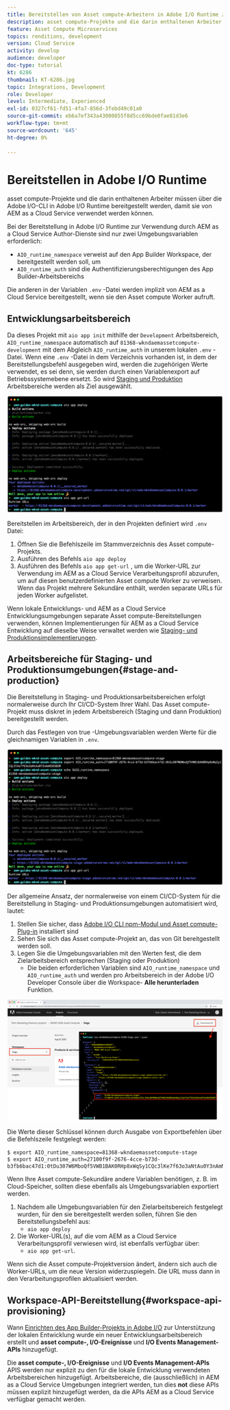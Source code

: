 ```yaml
---
title: Bereitstellen von Asset compute-Arbeitern in Adobe I/O Runtime zur Verwendung mit AEM as a Cloud Service
description: asset compute-Projekte und die darin enthaltenen Arbeiter müssen in Adobe I/O Runtime bereitgestellt werden, damit sie von AEM as a Cloud Service verwendet werden können.
feature: Asset Compute Microservices
topics: renditions, development
version: Cloud Service
activity: develop
audience: developer
doc-type: tutorial
kt: 6286
thumbnail: KT-6286.jpg
topic: Integrations, Development
role: Developer
level: Intermediate, Experienced
exl-id: 0327cf61-fd51-4fa7-856d-3febd49c01a0
source-git-commit: eb6a7ef343a43000855f8d5cc69bde0fae81d3e6
workflow-type: tm+mt
source-wordcount: '645'
ht-degree: 0%

---
```


# Bereitstellen in Adobe I/O Runtime

asset compute-Projekte und die darin enthaltenen Arbeiter müssen über die Adobe I/O-CLI in Adobe I/O Runtime bereitgestellt werden, damit sie von AEM as a Cloud Service verwendet werden können.

Bei der Bereitstellung in Adobe I/O Runtime zur Verwendung durch AEM as a Cloud Service Author-Dienste sind nur zwei Umgebungsvariablen erforderlich:

+ `AIO_runtime_namespace` verweist auf den App Builder Workspace, der bereitgestellt werden soll, um
+ `AIO_runtime_auth` sind die Authentifizierungsberechtigungen des App Builder-Arbeitsbereichs

Die anderen in der Variablen `.env` -Datei werden implizit von AEM as a Cloud Service bereitgestellt, wenn sie den Asset compute Worker aufruft.

## Entwicklungsarbeitsbereich

Da dieses Projekt mit `aio app init` mithilfe der `Development` Arbeitsbereich, `AIO_runtime_namespace` automatisch auf `81368-wkndaemassetcompute-development` mit dem Abgleich `AIO_runtime_auth` in unserem lokalen `.env` -Datei.  Wenn eine `.env` -Datei in dem Verzeichnis vorhanden ist, in dem der Bereitstellungsbefehl ausgegeben wird, werden die zugehörigen Werte verwendet, es sei denn, sie werden durch einen Variablenexport auf Betriebssystemebene ersetzt. So wird [Staging und Produktion](#stage-and-production) Arbeitsbereiche werden als Ziel ausgewählt.

![aio app deploy using .env variables](./assets/runtime/development__aio.png)

Bereitstellen im Arbeitsbereich, der in den Projekten definiert wird `.env` Datei:

1. Öffnen Sie die Befehlszeile im Stammverzeichnis des Asset compute-Projekts.
1. Ausführen des Befehls `aio app deploy`
1. Ausführen des Befehls `aio app get-url` , um die Worker-URL zur Verwendung im AEM as a Cloud Service Verarbeitungsprofil abzurufen, um auf diesen benutzerdefinierten Asset compute Worker zu verweisen. Wenn das Projekt mehrere Sekundäre enthält, werden separate URLs für jeden Worker aufgelistet.

Wenn lokale Entwicklungs- und AEM as a Cloud Service Entwicklungsumgebungen separate Asset compute-Bereitstellungen verwenden, können Implementierungen für AEM as a Cloud Service Entwicklung auf dieselbe Weise verwaltet werden wie [Staging- und Produktionsimplementierungen](#stage-and-production).

## Arbeitsbereiche für Staging- und Produktionsumgebungen{#stage-and-production}

Die Bereitstellung in Staging- und Produktionsarbeitsbereichen erfolgt normalerweise durch Ihr CI/CD-System Ihrer Wahl. Das Asset compute-Projekt muss diskret in jedem Arbeitsbereich (Staging und dann Produktion) bereitgestellt werden.

Durch das Festlegen von true -Umgebungsvariablen werden Werte für die gleichnamigen Variablen in `.env`.

![aio app deploy using export variables](./assets/runtime/stage__export-and-aio.png)

Der allgemeine Ansatz, der normalerweise von einem CI/CD-System für die Bereitstellung in Staging- und Produktionsumgebungen automatisiert wird, lautet:

1. Stellen Sie sicher, dass [Adobe I/O CLI npm-Modul und Asset compute-Plug-in](../set-up/development-environment.md#aio) installiert sind
1. Sehen Sie sich das Asset compute-Projekt an, das von Git bereitgestellt werden soll.
1. Legen Sie die Umgebungsvariablen mit den Werten fest, die dem Zielarbeitsbereich entsprechen (Staging oder Produktion)
   + Die beiden erforderlichen Variablen sind `AIO_runtime_namespace` und `AIO_runtime_auth` und werden pro Arbeitsbereich in der Adobe I/O Developer Console über die Workspace- __Alle herunterladen__ Funktion.

![Adobe Developer Console - AIO Runtime-Namespace und Auth](./assets/runtime/stage-auth-namespace.png)

Die Werte dieser Schlüssel können durch Ausgabe von Exportbefehlen über die Befehlszeile festgelegt werden:

```
$ export AIO_runtime_namespace=81368-wkndaemassetcompute-stage
$ export AIO_runtime_auth=27100f9f-2676-4cce-b73d-b3fb6bac47d1:0tDu307W6MboQf5VWB1BAK0RHp8xWqSy1CQc3lKe7f63o3aNtAu0Y3nAmN56502W
```

Wenn Ihre Asset compute-Sekundäre andere Variablen benötigen, z. B. im Cloud-Speicher, sollten diese ebenfalls als Umgebungsvariablen exportiert werden.

1. Nachdem alle Umgebungsvariablen für den Zielarbeitsbereich festgelegt wurden, für den sie bereitgestellt werden sollen, führen Sie den Bereitstellungsbefehl aus:
   + `aio app deploy`
1. Die Worker-URL(s), auf die vom AEM as a Cloud Service Verarbeitungsprofil verwiesen wird, ist ebenfalls verfügbar über:
   + `aio app get-url`.

Wenn sich die Asset compute-Projektversion ändert, ändern sich auch die Worker-URLs, um die neue Version widerzuspiegeln. Die URL muss dann in den Verarbeitungsprofilen aktualisiert werden.

## Workspace-API-Bereitstellung{#workspace-api-provisioning}

Wann [Einrichten des App Builder-Projekts in Adobe I/O](../set-up/app-builder.md) zur Unterstützung der lokalen Entwicklung wurde ein neuer Entwicklungsarbeitsbereich erstellt und __asset compute-, I/O-Ereignisse__ und __I/O Events Management-APIs__ hinzugefügt.

Die __asset compute-, I/O-Ereignisse__ und __I/O Events Management-APIs__ APIS werden nur explizit zu den für die lokale Entwicklung verwendeten Arbeitsbereichen hinzugefügt. Arbeitsbereiche, die (ausschließlich) in AEM as a Cloud Service Umgebungen integriert werden, tun dies __not__ diese APIs müssen explizit hinzugefügt werden, da die APIs AEM as a Cloud Service verfügbar gemacht werden.
